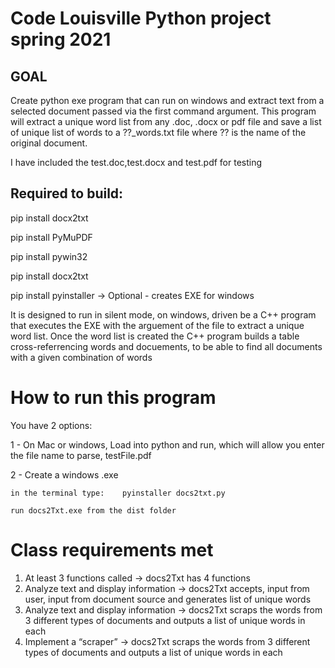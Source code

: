 # Code Louisville Python project spring 2021

## GOAL

Create python exe program that can run on windows and extract text from a selected document passed via the first command argument.
This program will extract a unique word list from any .doc, .docx or pdf file and save a list of unique list of words to a ??_words.txt file where ?? is the name of the original document.

I have included the test.doc,test.docx and test.pdf for testing


## Required to build:

pip install docx2txt

pip install PyMuPDF

pip install pywin32

pip install docx2txt

pip install pyinstaller  -> Optional - creates EXE for windows


It is designed to run in silent mode, on windows, driven be a C++ program that executes the EXE with the arguement of the file to extract a unique word list.  Once the word list is created the C++ program builds a table cross-referrencing words and docuements, to be able to find all documents with a given combination of words

# How to run this program

You have 2 options:

1 - On Mac or windows, Load into python and run, which will allow you enter the file name to parse, testFile.pdf

2 - Create a windows .exe

    in the terminal type:    pyinstaller docs2txt.py

    run docs2Txt.exe from the dist folder


# Class requirements met
1) At least 3 functions called -> docs2Txt has 4 functions
2) Analyze text and display information -> docs2Txt accepts, input from user, input from document source 
    and generates list of unique words
3) Analyze text and display information  -> docs2Txt scraps the words from 3 different types of documents and outputs a 
    list of unique words in each
4) Implement a “scraper”  -> docs2Txt scraps the words from 3 different types of documents and outputs a list of unique words in each

